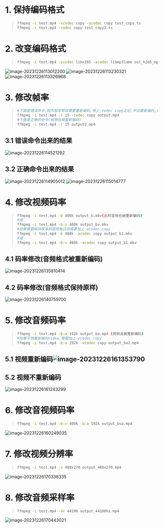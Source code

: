 # 1. 保持编码格式

> ```bash
> ffmpeg -i test.mp4 -vcodec copy -acodec copy test_copy.ts 
> ffmpeg -i test.mp4 -codec copy test_copy2.ts
> ```

# 2. 改变编码格式

> ```bash
> ffmpeg -i test.mp4 -vcodec libx265 -acodec libmp3lame out_h265_mp3.mkv
> ```

<img src="assets/image-20231226113012200.png" alt="image-20231226113012200" /> 

<img src="assets/image-20231226113230321.png" alt="image-20231226113230321" /> 

 <img src="assets/image-20231226113326968.png" alt="image-20231226113326968" />

# 3. 修改帧率

> ```bash
> #下面是错误命令,因为帧率修改需要重新编码,带上-codec copy之后,不会重新编码,帧率修改失败
> ffmpeg -i test.mp4 -r 15 -codec copy output.mp4 
> #下面是正确的命令(视频会被重新编码)
> ffmpeg -i test.mp4 -r 15 output2.mp4
> ```

## 3.1 错误命令出来的结果

<img src="assets/image-20231226114521292.png" alt="image-20231226114521292" /> 

## 3.2 正确命令出来的结果

<img src="assets/image-20231226114905012.png" alt="image-20231226114905012" /> 

<img src="assets/image-20231226115014777.png" alt="image-20231226115014777" /> 

# 4. 修改视频码率

> ```bash
> ffmpeg -i test.mp4 -b 400k output_b.mkv(此时音频也被重新编码)
> #或
> ffmpeg -i test.mp4 -b:v 400k output_bv.mkv
> #如果需要保持原来的音频格式则需要加上-acodec copy
> ffmpeg -i test.mp4 -b 400k -acodec copy output_b1.mkv
> #或
> ffmpeg -i test.mp4 -b:v 400k -acodec copy output_b1.mkv
> ```

## 4.1 码率修改(音频格式被重新编码)

<img src="assets/image-20231226135810414.png" alt="image-20231226135810414" /> 

## 4.2 码率修改(音频格式保持原样)

<img src="assets/image-20231226140759700.png" alt="image-20231226140759700" />

# 5. 修改音频码率

> ```bash
> ffmpeg -i test.mp4 -b:a 192k output_ba.mp4 (视频会被重新编码)
> #如果不想重新编码video,需要加上-vcodec copy
> ffmpeg -i test.mp4 -b:a 192k -vcodec copy output_ba2.mp4
> ```

## 5.1 视频重新编码<img src="assets/image-20231226161353790.png" alt="image-20231226161353790" /> 

## 5.2 视频不重新编码

<img src="assets/image-20231226161243299.png" alt="image-20231226161243299" />

# 6. 修改音视频码率

> ```bash
> ffmpeg -i test.mp4 -b:v 400k -b:a 192k output_bva.mp4
> ```

<img src="assets/image-20231226160249035.png" alt="image-20231226160249035" />  

# 7. 修改视频分辨率

> ```bash
> ffmpeg -i test.mp4 -s 480x270 output_480x270.mp4
> ```

<img src="assets/image-20231226170338335.png" alt="image-20231226170338335" /> 

# 8. 修改音频采样率

> ```bash
> ffmpeg -i test.mp4 -ar 44100 output_44100hz.mp4
> ```

<img src="assets/image-20231226170443021.png" alt="image-20231226170443021" /> 

